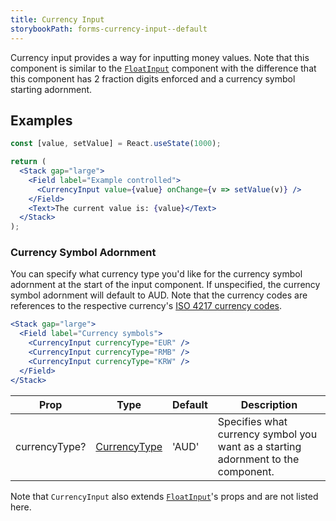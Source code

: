 ```yaml
---
title: Currency Input
storybookPath: forms-currency-input--default
---
```


Currency input provides a way for inputting money values. Note that this
component is similar to the [`FloatInput`](/package/float-input) component with
the difference that this component has 2 fraction digits enforced and a currency
symbol starting adornment.

## Examples

```jsx live
const [value, setValue] = React.useState(1000);

return (
  <Stack gap="large">
    <Field label="Example controlled">
      <CurrencyInput value={value} onChange={v => setValue(v)} />
    </Field>
    <Text>The current value is: {value}</Text>
  </Stack>
);
```

### Currency Symbol Adornment

You can specify what currency type you'd like for the currency symbol adornment
at the start of the input component. If unspecified, the currency symbol
adornment will default to AUD. Note that the currency codes are references to
the respective currency's
[ISO 4217 currency codes](https://www.iso.org/iso-4217-currency-codes.html).

```jsx live
<Stack gap="large">
  <Field label="Currency symbols">
    <CurrencyInput currencyType="EUR" />
    <CurrencyInput currencyType="RMB" />
    <CurrencyInput currencyType="KRW" />
  </Field>
</Stack>
```

| Prop          | Type                                 | Default | Description                                                                       |
| ------------- | ------------------------------------ | ------- | --------------------------------------------------------------------------------- |
| currencyType? | [CurrencyType][currency-symbol-type] | 'AUD'   | Specifies what currency symbol you want as a starting adornment to the component. |

Note that `CurrencyInput` also extends [`FloatInput`](/package/float-input)'s
props and are not listed here.

[currency-symbol-type]:
  https://github.com/brighte-labs/spark-web/blob/56249831f3013f4e070eb7b4633447a29cea4ebb/packages/currency-input/src/currencySymbolMap.ts
